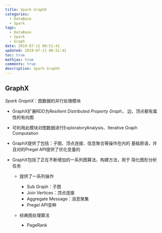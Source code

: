 ```yaml
---
title: Spark GraphX
categories:
  - DataBase
  - Spark
tags:
  - DataBase
  - Spark
  - Graph
date: 2019-07-11 00:51:41
updated: 2019-07-11 00:51:41
toc: true
mathjax: true
comments: true
description: Spark GraphX
---
```


##	GraphX

*Spark GraphX*：图数据的并行处理模块

-	GraphX扩展RDD为*Resilient Distributed Property Graph*，
	边、顶点都有属性的有向图

-	可利用此模块对图数据进行ExploratoryAnalysis、Iterative
	Graph Computation

-	GraphX提供了包括：子图、顶点连接、信息聚合等操作在内的
	基础原语，并且对的Pregel API提供了优化变量的

-	GraphX包括了正在不断增加的一系列图算法、构建方法，用于
	简化图形分析任务

	-	提供了一系列操作
		-	Sub Graph：子图
		-	Join Vertices：顶点连接
		-	Aggregate Message：消息聚集
		-	Pregel API变种

	-	经典图处理算法
		-	PageRank

